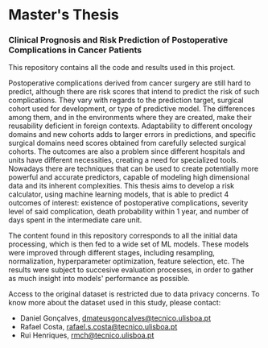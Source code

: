 # Master's Thesis
### Clinical Prognosis and Risk Prediction of Postoperative Complications in Cancer Patients

This repository contains all the code and results used in this project.

Postoperative complications derived from cancer surgery are still hard to predict, although there are risk scores that intend to predict the risk of such complications. They vary with regards to the prediction target, surgical cohort used for development, or type of predictive model. The differences among them, and in the environments where they are created, make their reusability deficient in foreign contexts. Adaptability to different oncology domains and new cohorts adds to larger errors in predictions, and specific surgical domains need scores obtained from carefully selected surgical cohorts. The outcomes are also a problem since different hospitals and units have different necessities, creating a need for specialized tools. Nowadays there are techniques that can be used to create potentially more powerful and accurate predictors, capable of modeling high dimensional data and its inherent complexities. This thesis aims to develop a risk calculator, using machine learning models, that is able to predict 4 outcomes of interest: existence of postoperative complications, severity level of said complication, death probability within 1 year, and number of days spent in the intermediate care unit.

The content found in this repository corresponds to all the initial data processing, which is then fed to a wide set of ML models. These models were improved through different stages, including resampling, normalization, hyperparameter optimization, feature selection, etc. The results were subject to succesive evaluation processes, in order to gather as much insight into models' performance as possible.

Access to the original dataset is restricted due to data privacy concerns. To know more about the dataset used in this study, please contact:
- Daniel Gonçalves, dmateusgoncalves@tecnico.ulisboa.pt
- Rafael Costa, rafael.s.costa@tecnico.ulisboa.pt
- Rui Henriques, rmch@tecnico.ulisboa.pt


